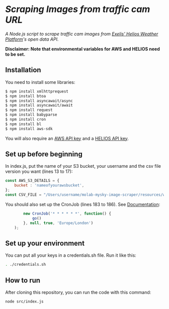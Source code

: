 # _Scraping Images from traffic cam URL_

_A Node.js script to scrape traffic cam images from [Exelis’ Helios Weather Platform](https://helios.earth/explore/login)'s open data API._

__Disclaimer: Note that environmental variables for AWS and HELIOS need to be set.__

## Installation
You need to install some libraries:

```Bash
$ npm install xmlhttprequest
$ npm install btoa
$ npm install asyncawait/async
$ npm install asyncawait/await
$ npm install request
$ npm install babyparse
$ npm install cron
$ npm install bl
$ npm install aws-sdk
```

You will also require an [AWS API key](http://docs.aws.amazon.com/ses/latest/DeveloperGuide/get-aws-keys.html) and a [HELIOS API key](https://helios.earth/developers/api/session/).

## Set up before beginning

In index.js, put the name of your S3 bucket, your username and the csv file version you want (lines 13 to 17):

```JavaScript
const AWS_S3_DETAILS = {
    bucket : 'nameofyourawsbucket',
};
const CSV_FILE = "/Users/username/molab-mysky-image-scraper/resources/webcams1.csv" //Scrape for one cam
```

You should also set up the CronJob (lines 183 to 186). See [Documentation](https://github.com/ncb000gt/node-cron):

```JavaScript
        new CronJob('* * * * * *', function() {
            go()
        }, null, true, 'Europe/London')
    );
```

## Set up your environment

You can put all your keys in a credentials.sh file. Run it like this:

```Bash
. ./credentials.sh
```

## How to run

After cloning this repository, you can run the code with this command:

```Bash
node src/index.js
```
